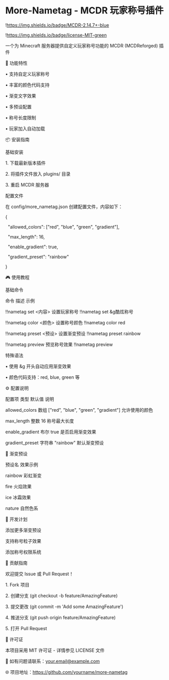 # More-Nametag - MCDR 玩家称号插件



!https://img.shields.io/badge/MCDR-2.14.7+-blue

!https://img.shields.io/badge/license-MIT-green



一个为 Minecraft 服务器提供自定义玩家称号功能的 MCDR (MCDReforged) 插件



🚀 功能特性



• 支持自定义玩家称号



• 丰富的颜色代码支持



• 渐变文字效果



• 多预设配置



• 称号长度限制



• 玩家加入自动加载



📦 安装指南



基础安装



1\. 下载最新版本插件

2\. 将插件文件放入 plugins/ 目录

3\. 重启 MCDR 服务器



配置文件



在 config/more\_nametag.json 创建配置文件，内容如下：

{

&nbsp; "allowed\_colors": \["red", "blue", "green", "gradient"],

&nbsp; "max\_length": 16,

&nbsp; "enable\_gradient": true,

&nbsp; "gradient\_preset": "rainbow"

}





🎮 使用教程



基础命令



命令 描述 示例



!!nametag set <内容> 设置玩家称号 !!nametag set \&g酷炫称号



!!nametag color <颜色> 设置称号颜色 !!nametag color red



!!nametag preset <预设> 设置渐变预设 !!nametag preset rainbow



!!nametag preview 预览称号效果 !!nametag preview



特殊语法



• 使用 \&g 开头自动应用渐变效果



• 颜色代码支持：red, blue, green 等



⚙️ 配置说明



配置项 类型 默认值 说明



allowed\_colors 数组 \["red", "blue", "green", "gradient"] 允许使用的颜色



max\_length 整数 16 称号最大长度



enable\_gradient 布尔 true 是否启用渐变效果



gradient\_preset 字符串 "rainbow" 默认渐变预设

🌈 渐变预设

预设名 效果示例



rainbow 彩虹渐变



fire 火焰效果



ice 冰霜效果



nature 自然色系



📜 开发计划

添加更多渐变预设



支持称号粒子效果



添加称号权限系统



🤝 贡献指南



欢迎提交 Issue 或 Pull Request！



1\. Fork 项目

2\. 创建分支 (git checkout -b feature/AmazingFeature)

3\. 提交更改 (git commit -m 'Add some AmazingFeature')

4\. 推送分支 (git push origin feature/AmazingFeature)

5\. 打开 Pull Request



📄 许可证



本项目采用 MIT 许可证 - 详情参见 LICENSE 文件



📧 如有问题请联系：your.email@example.com  

🌐 项目地址：https://github.com/yourname/more-nametag

